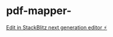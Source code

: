 # pdf-mapper-

[Edit in StackBlitz next generation editor ⚡️](https://stackblitz.com/~/github.com/MartinGiordano/pdf-mapper-)